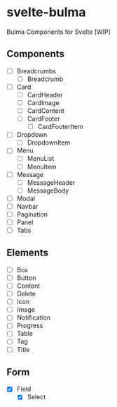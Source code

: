 # svelte-bulma
Bulma Components for Svelte [WIP]

## Components
- [ ] Breadcrumbs
  - [ ] Breadcrumb
- [ ] Card
  - [ ] CardHeader
  - [ ] CardImage
  - [ ] CardContent
  - [ ] CardFooter
    - [ ] CardFooterItem
- [ ] Dropdown
  - [ ] DropdownItem
- [ ] Menu
  - [ ] MenuList
  - [ ] MenuItem
- [ ] Message
  - [ ] MessageHeader
  - [ ] MessageBody
- [ ] Modal
- [ ] Navbar
- [ ] Pagination
- [ ] Panel
- [ ] Tabs

## Elements
- [ ] Box
- [ ] Button
- [ ] Content
- [ ] Delete
- [ ] Icon
- [ ] Image
- [ ] Notification
- [ ] Progress
- [ ] Table
- [ ] Tag
- [ ] Title

## Form
- [x] Field
  - [x] Select
